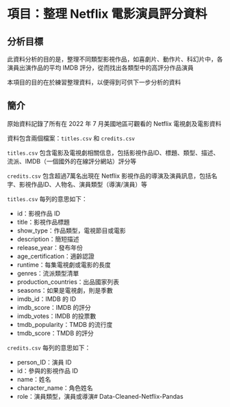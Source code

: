 # 項目：整理 Netflix 電影演員評分資料

## 分析目標

此資料分析的目的是，整理不同類型影視作品，如喜劇片、動作片、科幻片中，各演員出演作品的平均 IMDB 評分，從而找出各類型中的高評分作品演員

本項目的目的在於練習整理資料，以便得到可供下一步分析的資料

## 簡介

原始資料記錄了所有在 2022 年 7 月美國地區可觀看的 Netflix 電視劇及電影資料

資料包含兩個檔案：`titles.csv` 和 `credits.csv`

`titles.csv` 包含電影及電視劇相關信息，包括影視作品ID、標題、類型、描述、流派、IMDB（一個國外的在線評分網站）評分等 

`credits.csv` 包含超過7萬名出現在 Netflix 影視作品的導演及演員訊息，包括名字、影視作品ID、人物名、演員類型（導演/演員）等

`titles.csv` 每列的意思如下：
- id：影視作品 ID
- title：影視作品標題
- show_type：作品類型，電視節目或電影
- description：簡短描述
- release_year：發布年份
- age_certification：適齡認證
- runtime：每集電視劇或電影的長度
- genres：流派類型清單
- production_countries：出品國家列表
- seasons：如果是電視劇，則是季數
- imdb_id：IMDB 的 ID
- imdb_score：IMDB 的評分
- imdb_votes：IMDB 的投票數
- tmdb_popularity：TMDB 的流行度
- tmdb_score：TMDB 的評分

`credits.csv` 每列的意思如下：
- person_ID：演員 ID
- id：參與的影視作品 ID
- name：姓名
- character_name：角色姓名
- role：演員類型，演員或導演# Data-Cleaned-Netflix-Pandas

